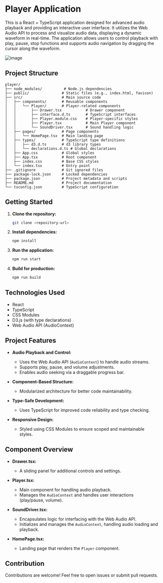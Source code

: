# Player Application

This is a React + TypeScript application designed for advanced audio playback and providing an interactive user interface. It utilizes the Web Audio API to process and visualize audio data, displaying a dynamic waveform in real-time. The application allows users to control playback with play, pause, stop functions and supports audio navigation by dragging the cursor along the waveform.

![image](https://github.com/user-attachments/assets/4fd05908-a955-4dac-b563-181a8f6703ec)

## Project Structure

```
player/
├── node_modules/          # Node.js dependencies
├── public/               # Static files (e.g., index.html, favicon)
├── src/                  # Main source code
│   ├── components/       # Reusable components
│   │   └── Player/       # Player-related components
│   │       ├── Drawer.tsx           # Drawer component
│   │       ├── interface.d.ts       # TypeScript interfaces
│   │       ├── Player.module.css    # Player-specific styles
│   │       ├── Player.tsx           # Main Player component
│   │       └── SoundDriver.tsx      # Sound handling logic
│   ├── pages/            # Page components
│   │   └── HomePage.tsx  # Main landing page
│   ├── types/            # TypeScript type definitions
│   │   ├── d3.d.ts       # d3 library types
│   │   └── declarations.d.ts # Global declarations
│   ├── App.css           # Global styles
│   ├── App.tsx           # Root component
│   ├── index.css         # Base CSS styles
│   └── index.tsx         # Entry point
├── .gitignore            # Git ignored files
├── package-lock.json     # Locked dependencies
├── package.json          # Project metadata and scripts
├── README.md             # Project documentation
└── tsconfig.json         # TypeScript configuration
```

## Getting Started

1. **Clone the repository:**

   ```bash
   git clone <repository-url>
   ```

2. **Install dependencies:**

   ```bash
   npm install
   ```

3. **Run the application:**

   ```bash
   npm run start
   ```

4. **Build for production:**

   ```bash
   npm run build
   ```

## Technologies Used

- React
- TypeScript
- CSS Modules
- D3.js (with type declarations)
- Web Audio API (AudioContext)

## Project Features

- **Audio Playback and Control:**
  - Uses the Web Audio API (`AudioContext`) to handle audio streams.
  - Supports play, pause, and volume adjustments.
  - Enables audio seeking via a draggable progress bar.

- **Component-Based Structure:**
  - Modularized architecture for better code maintainability.

- **Type-Safe Development:**
  - Uses TypeScript for improved code reliability and type checking.

- **Responsive Design:**
  - Styled using CSS Modules to ensure scoped and maintainable styles.

## Component Overview

- **Drawer.tsx:**
  - A sliding panel for additional controls and settings.

- **Player.tsx:**
  - Main component for handling audio playback.
  - Manages the `AudioContext` and handles user interactions (play/pause, volume).

- **SoundDriver.tsx:**
  - Encapsulates logic for interfacing with the Web Audio API.
  - Initializes and manages the `AudioContext`, handling audio loading and playback.

- **HomePage.tsx:**
  - Landing page that renders the `Player` component.

## Contribution

Contributions are welcome! Feel free to open issues or submit pull requests.


